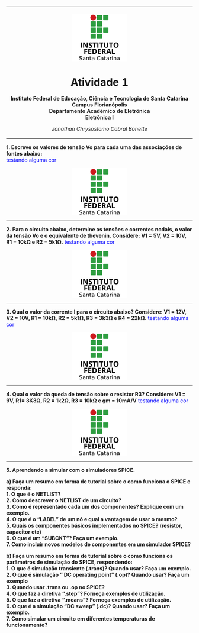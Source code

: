 <table align="center"><tr><td align="center" width="9999"><br>
<img src="../../Imagens/logoifsc.png" align="center" width="150" alt="Logo IFSC">

# Atividade 1

<b>Instituto Federal de Educação, Ciência e Tecnologia de Santa Catarina<br>
Campus Florianópolis<br>
Departamento Acadêmico de Eletrônica<br>
Eletrônica I</b>

*Jonathan Chrysostomo Cabral Bonette*
</td></tr></table>


<b>1. Escreve os valores de tensão Vo para cada uma das associações de fontes abaixo:</b><br>
<span style="color:blue">testando alguma cor</span><br>
<p align="center"><img src="../../Imagens/logoifsc.png" align="center" width="150" alt="Q1"><br></p>

---

<b>2. Para o circuito abaixo, determine as tensões e correntes nodais, o valor da tensão Vo e o equivalente de thevenin. Considere: V1 = 5V, V2 = 10V, R1 = 10kΩ e R2 = 5k1Ω.</b>
<span style="color:blue">testando alguma cor</span><br>
<p align="center"><img src="../../Imagens/logoifsc.png" align="center" width="150" alt="Q1"><br></p>

---

<b>3. Qual o valor da corrente I para o circuito abaixo? Considere: V1 = 12V, V2 = 10V, R1 = 10kΩ, R2 = 5k1Ω, R3 = 3k3Ω e R4 = 22kΩ.</b>
<span style="color:blue">testando alguma cor</span><br>
<p align="center"><img src="../../Imagens/logoifsc.png" align="center" width="150" alt="Q1"><br></p>

---

<b>4. Qual o valor da queda de tensão sobre o resistor R3? Considere: V1 = 9V, R1= 3K3Ω, R2 = 1k2Ω, R3 = 10kΩ e gm = 10mA/V</b>
<span style="color:blue">testando alguma cor</span><br>
<p align="center"><img src="../../Imagens/logoifsc.png" align="center" width="150" alt="Q1"><br></p>

---

<b>5. Aprendendo a simular com o simuladores SPICE.</b>

<b>a) Faça um resumo em forma de tutorial sobre o como funciona o SPICE e responda:</b><br>
<b> 1. O que é o NETLIST?<br>
2. Como descrever o NETLIST de um circuito?<br>
3. Como é representado cada um dos componentes? Explique com um exemplo.<br>
4. O que é o “LABEL” de um nó e qual a vantagem de usar o mesmo?<br>
5. Quais os componentes básicos implementados no SPICE? (resistor, capacitor etc)<br>
6. O que é um “SUBCKT”? Faça um exemplo.<br>
7. Como incluir novos modelos de componentes em um simulador SPICE?</b>



<b>b) Faça um resumo em forma de tutorial sobre o como funciona os parâmetros de simulação do SPICE, respondendo:</b><br>
<b>1. O que é simulação transiente (.trans)? Quando usar? Faça um exemplo.<br>
2. O que é simulação “ DC operating point” (.op)? Quando usar? Faça um exemplo<br>
3. Quando usar .trans ou .op no SPICE?<br>
4. O que faz a diretiva “.step”? Forneça exemplos de utilização.<br>
5. O que faz a diretiva “.means”? Forneça exemplos de utilização.<br>
6. O que é a simulação “DC sweep” (.dc)? Quando usar? Faça um exemplo.<br>
7. Como simular um circuito em diferentes temperaturas de funcionamento?</b><br>
